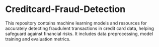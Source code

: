 # Creditcard-Fraud-Detection
This repository contains machine learning models and resources for accurately detecting fraudulent transactions in credit card data, helping safeguard against financial risks. It includes data preprocessing, model training and evaluation metrics.
